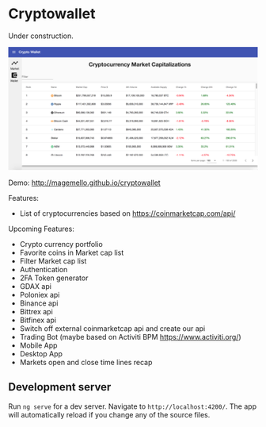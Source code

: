 # Cryptowallet

Under construction.

![alt text](/images/main.png)

Demo:
http://magemello.github.io/cryptowallet

Features:
- List of cryptocurrencies based on https://coinmarketcap.com/api/

Upcoming Features:
- Crypto currency portfolio
- Favorite coins in Market cap list
- Filter Market cap list
- Authentication
- 2FA Token generator
- GDAX api
- Poloniex api
- Binance api
- Bittrex api
- Bitfinex api
- Switch off external coinmarketcap api and create our api
- Trading Bot (maybe based on Activiti BPM https://www.activiti.org/)
- Mobile App
- Desktop App
- Markets open and close time lines recap


## Development server

Run `ng serve` for a dev server. Navigate to `http://localhost:4200/`. The app will automatically reload if you change any of the source files.


